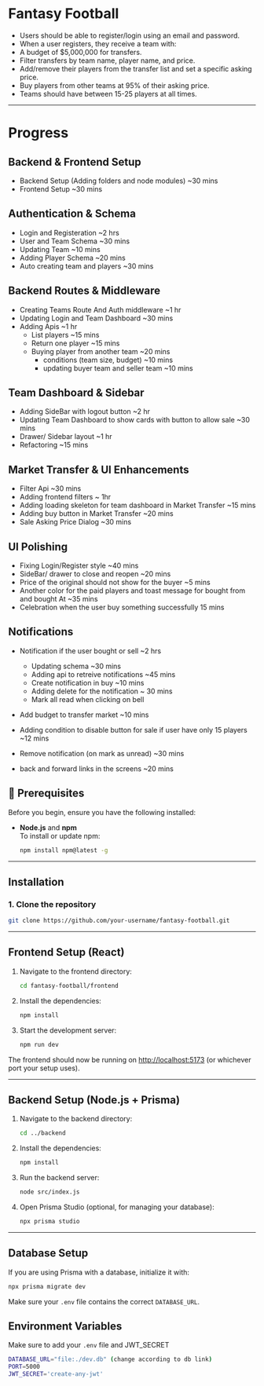 # Fantasy Football

- Users should be able to register/login using an email and password.
- When a user registers, they receive a team with: 
- A budget of $5,000,000 for transfers.
- Filter transfers by team name, player name, and price. 
- Add/remove their players from the transfer list and set a specific 
asking price. 
- Buy players from other teams at 95% of their asking price. 
- Teams should have between 15-25 players at all times.

---

# Progress

## Backend & Frontend Setup
- Backend Setup (Adding folders and node modules)               ~30 mins
- Frontend Setup                                                ~30 mins

## Authentication & Schema
- Login and Registeration                                       ~2 hrs
- User and Team Schema                                          ~30 mins
- Updating Team                                                 ~10 mins
- Adding Player Schema                                          ~20 mins
- Auto creating team and players                                ~30 mins

## Backend Routes & Middleware
- Creating Teams Route And Auth middleware                      ~1 hr
- Updating Login and Team Dashboard                             ~30 mins
- Adding Apis                                                   ~1 hr
    - List players                                              ~15 mins
    - Return one player                                         ~15 mins
    - Buying player from another team                           ~20 mins
        - conditions (team size, budget)                                            ~10 mins
        - updating buyer team and seller team              ~10 mins
## Team Dashboard & Sidebar
- Adding SideBar with logout button                                         ~2 hr
- Updating Team Dashboard to show cards with button to allow sale ~30 mins
-  Drawer/ Sidebar layout                                   ~1 hr
- Refactoring                                               ~15 mins

## Market Transfer & UI Enhancements
- Filter Api                                                ~30 mins
- Adding frontend filters                                   ~ 1hr
- Adding loading skeleton for team dashboard  in Market Transfer              ~15 mins
- Adding buy button in Market Transfer                      ~20 mins
- Sale Asking Price Dialog                                  ~30 mins

## UI Polishing
- Fixing Login/Register style                               ~40 mins
- SideBar/ drawer to close and reopen                       ~20 mins
- Price of the original should not show for the buyer       ~5 mins
- Another color for the paid players and toast message for bought from and bought At                                ~35 mins
- Celebration when the user buy something successfully     15 mins

## Notifications
- Notification if the user bought or sell                    ~2 hrs
    - Updating schema                                        ~30 mins
    - Adding api to retreive notifications                   ~45 mins
    - Create notification in buy                             ~10 mins
    - Adding delete for the notification                     ~ 30 mins
    - Mark all read when clicking on bell

- Add budget to transfer market                              ~10 mins
- Adding condition to disable button for sale if user have only 15 players ~12 mins

- Remove notification (on mark as unread)                   ~30 mins
- back and forward links in the screens                     ~20 mins                      


## 🚀 Prerequisites

Before you begin, ensure you have the following installed:

- **Node.js** and **npm**  
  To install or update npm:
  ```sh
  npm install npm@latest -g
  ```

---

## Installation

### 1. Clone the repository

```sh
git clone https://github.com/your-username/fantasy-football.git
```

---

## Frontend Setup (React)

1. Navigate to the frontend directory:
   ```sh
   cd fantasy-football/frontend
   ```

2. Install the dependencies:
   ```sh
   npm install
   ```

3. Start the development server:
   ```sh
   npm run dev
   ```

The frontend should now be running on [http://localhost:5173](http://localhost:5173) (or whichever port your setup uses).

---

## Backend Setup (Node.js + Prisma)

1. Navigate to the backend directory:
   ```sh
   cd ../backend
   ```

2. Install the dependencies:
   ```sh
   npm install
   ```

3. Run the backend server:
   ```sh
   node src/index.js
   ```

4. Open Prisma Studio (optional, for managing your database):
   ```sh
   npx prisma studio
   ```

---

## Database Setup 

If you are using Prisma with a database, initialize it with:

```sh
npx prisma migrate dev
```

Make sure your `.env` file contains the correct `DATABASE_URL`.

## Environment Variables

Make sure to add your `.env` file and JWT_SECRET
```sh
DATABASE_URL="file:./dev.db" (change according to db link)
PORT=5000
JWT_SECRET='create-any-jwt'
```
